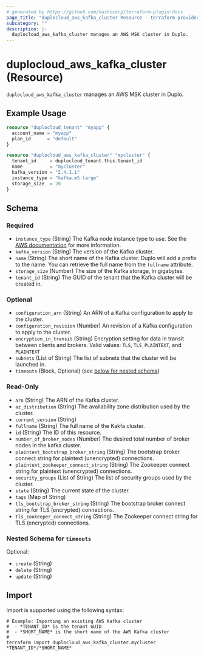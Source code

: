 ```yaml
---
# generated by https://github.com/hashicorp/terraform-plugin-docs
page_title: "duplocloud_aws_kafka_cluster Resource - terraform-provider-duplocloud"
subcategory: ""
description: |-
  duplocloud_aws_kafka_cluster manages an AWS MSK cluster in Duplo.
---
```


# duplocloud_aws_kafka_cluster (Resource)

`duplocloud_aws_kafka_cluster` manages an AWS MSK cluster in Duplo.

## Example Usage

```terraform
resource "duplocloud_tenant" "myapp" {
  account_name = "myapp"
  plan_id      = "default"
}

resource "duplocloud_aws_kafka_cluster" "mycluster" {
  tenant_id     = duplocloud_tenant.this.tenant_id
  name          = "mycluster"
  kafka_version = "2.4.1.1"
  instance_type = "kafka.m5.large"
  storage_size  = 20
}
```

<!-- schema generated by tfplugindocs -->
## Schema

### Required

- `instance_type` (String) The Kafka node instance type to use.
See the [AWS documentation](https://docs.aws.amazon.com/msk/latest/developerguide/msk-create-cluster.html) for more information.
- `kafka_version` (String) The version of the Kafka cluster.
- `name` (String) The short name of the Kafka cluster.  Duplo will add a prefix to the name.  You can retrieve the full name from the `fullname` attribute.
- `storage_size` (Number) The size of the Kafka storage, in gigabytes.
- `tenant_id` (String) The GUID of the tenant that the Kafka cluster will be created in.

### Optional

- `configuration_arn` (String) An ARN of a Kafka configuration to apply to the cluster.
- `configuration_revision` (Number) An revision of a Kafka configuration to apply to the cluster.
- `encryption_in_transit` (String) Encryption setting for data in transit between clients and brokers. Valid values: `TLS`, `TLS_PLAINTEXT`, and `PLAINTEXT`
- `subnets` (List of String) The list of subnets that the cluster will be launched in.
- `timeouts` (Block, Optional) (see [below for nested schema](#nestedblock--timeouts))

### Read-Only

- `arn` (String) The ARN of the Kafka cluster.
- `az_distribution` (String) The availability zone distribution used by the cluster.
- `current_version` (String)
- `fullname` (String) The full name of the Kakfa cluster.
- `id` (String) The ID of this resource.
- `number_of_broker_nodes` (Number) The desired total number of broker nodes in the kafka cluster.
- `plaintext_bootstrap_broker_string` (String) The bootstrap broker connect string for plaintext (unencrypted) connections.
- `plaintext_zookeeper_connect_string` (String) The Zookeeper connect string for plaintext (unencrypted) connections.
- `security_groups` (List of String) The list of security groups used by the cluster.
- `state` (String) The current state of the cluster.
- `tags` (Map of String)
- `tls_bootstrap_broker_string` (String) The bootstrap broker connect string for TLS (encrypted) connections.
- `tls_zookeeper_connect_string` (String) The Zookeeper connect string for TLS (encrypted) connections.

<a id="nestedblock--timeouts"></a>
### Nested Schema for `timeouts`

Optional:

- `create` (String)
- `delete` (String)
- `update` (String)

## Import

Import is supported using the following syntax:

```shell
# Example: Importing an existing AWS Kafka cluster
#  - *TENANT_ID* is the tenant GUID
#  - *SHORT_NAME* is the short name of the AWS Kafka cluster
#
terraform import duplocloud_aws_kafka_cluster.mycluster *TENANT_ID*/*SHORT_NAME*
```
